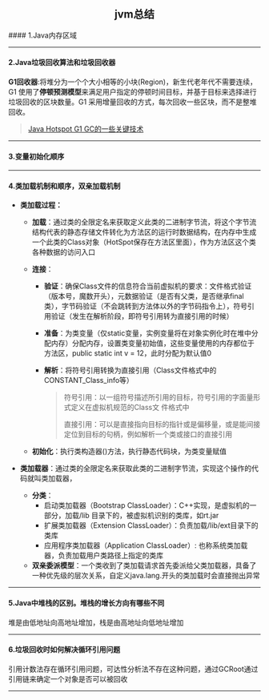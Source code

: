 <h2 align="center"> jvm总结</h2>
#### 1.Java内存区域

---

#### 2.Java垃圾回收算法和垃圾回收器

**G1回收器**:将堆分为一个个大小相等的小块(Region)，新生代老年代不需要连续，G1 使用了**停顿预测模型**来满足用户指定的停顿时间目标，并基于目标来选择进行垃圾回收的区块数量。G1 采用增量回收的方式，每次回收一些区块，而不是整堆回收。

> [Java Hotspot G1 GC的一些关键技术](https://tech.meituan.com/2016/09/23/g1.html)

---

#### 3.变量初始化顺序

---

#### 4.类加载机制和顺序，双亲加载机制

- **类加载过程：**

  - **加载**：通过类的全限定名来获取定义此类的二进制字节流，将这个字节流结构代表的静态存储文件转化为方法区的运行时数据结构，在内存中生成一个此类的Class对象（HotSpot保存在方法区里面），作为方法区这个类各种数据的访问入口

  - **连接**：

    - **验证**：确保Class文件的信息符合当前虚拟机的要求：文件格式验证（版本号，魔数开头），元数据验证（是否有父类，是否继承final类），字节码验证（不会跳转到方法体以外的字节码指令上），符号引用验证（发生在解析阶段，即符号引用转为直接引用的时候）

    - **准备**：为类变量（仅static变量，实例变量将在对象实例化时在堆中分配内存）分配内存，设置类变量初始值，这些变量使用的内存都位于方法区，public static int v = 12，此时分配为默认值0

    - **解析**：将符号引用转换为直接引用（Class文件格式中的CONSTANT_Class_info等）

      > 符号引用：以一组符号描述所引用的目标，符号引用的字面量形式定义在虚拟机规范的Class文				   件格式中
      >
      > 直接引用：可以是直接指向目标的指针或是偏移量，或是能间接定位到目标的句柄，例如解析一个类或接口的直接引用

  - **初始化**：执行类构造器<clinit>()方法，执行静态代码块，为类变量赋值

- **类加载器**：通过类的全限定名来获取此类的二进制字节流，实现这个操作的代码就叫类加载器，

  - **分类**：
    - 启动类加载器（Bootstrap ClassLoader）：C++实现，是虚拟机的一部分，加载/lib 目录下的，被虚拟机识别的类库，如rt.jar
    - 扩展类加载器（Extension ClassLoader）：负责加载/lib/ext目录下的类库
    - 应用程序类加载器（Application ClassLoader）: 也称系统类加载器，负责加载用户类路径上指定的类库
  - **双亲委派模型**：一个类收到了类加载请求首先委派给父类加载器，具备了一种优先级的层次关系，自定义java.lang.开头的类加载时会直接抛出异常

---

#### 5.Java中堆栈的区别。堆栈的增长方向有哪些不同

堆是由低地址向高地址增加，栈是由高地址向低地址增加

---

#### 6.垃圾回收时如何解决循环引用问题

引用计数法存在循环引用问题，可达性分析法不存在这种问题，通过GCRoot通过引用链来确定一个对象是否可以被回收

---

